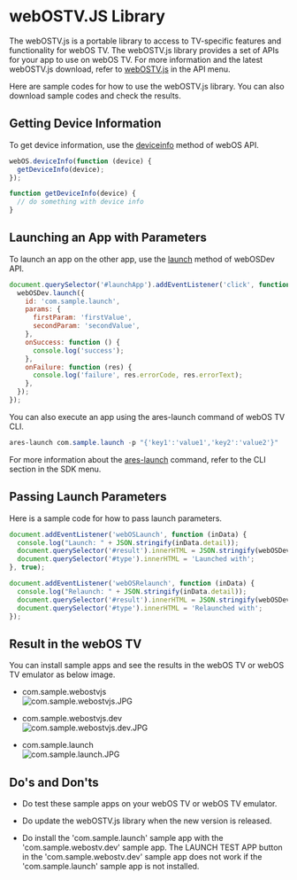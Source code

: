 # webOSTV.JS Library

The webOSTV.js is a portable library to access to TV-specific features and functionality for webOS TV. The webOSTV.js
library provides a set of APIs for your app to use on webOS TV. For more information and the latest webOSTV.js download,
refer to [webOSTV.js](https://webostv.developer.lge.com/develop/references/webostvjs-introduction) in the API menu.

Here are sample codes for how to use the webOSTV.js library. You can also download sample codes and check the results.

## Getting Device Information

To get device information, use
the [deviceinfo](https://webostv.developer.lge.com/develop/references/webostvjs-webos#deviceinfo) method of webOS
API.

```javascript
webOS.deviceInfo(function (device) {
  getDeviceInfo(device);
});

function getDeviceInfo(device) {
  // do something with device info
}
```

## Launching an App with Parameters

To launch an app on the other app, use
the [launch](https://webostv.developer.lge.com/develop/references/webostvjs-webosdev#launch) method of webOSDev API.

```javascript
document.querySelector('#launchApp').addEventListener('click', function () {
  webOSDev.launch({
    id: 'com.sample.launch',
    params: {
      firstParam: 'firstValue',
      secondParam: 'secondValue',
    },
    onSuccess: function () {
      console.log('success');
    },
    onFailure: function (res) {
      console.log('failure', res.errorCode, res.errorText);
    },
  });
});
```

You can also execute an app using the ares-launch command of webOS TV CLI.

```powershell
ares-launch com.sample.launch -p "{'key1':'value1','key2':'value2'}"
```

For more information about
the [ares-launch](https://webostv.developer.lge.com/develop/tools/cli-introduction#ares-launch)
command, refer to the CLI section in the SDK menu.

## Passing Launch Parameters

Here is a sample code for how to pass launch parameters.

```javascript
document.addEventListener('webOSLaunch', function (inData) {
  console.log("Launch: " + JSON.stringify(inData.detail));
  document.querySelector('#result').innerHTML = JSON.stringify(webOSDev.launchParams());
  document.querySelector('#type').innerHTML = 'Launched with';
}, true);

document.addEventListener('webOSRelaunch', function (inData) {
  console.log("Relaunch: " + JSON.stringify(inData.detail));
  document.querySelector('#result').innerHTML = JSON.stringify(webOSDev.launchParams());
  document.querySelector('#type').innerHTML = 'Relaunched with';
});
```

## Result in the webOS TV

You can install sample apps and see the results in the webOS TV or webOS TV emulator as below image.

- com.sample.webostvjs  
  ![com.sample.webostvjs.JPG](https://webostv.developer.lge.com/download_file/view_inline/12650/)

- com.sample.webostvjs.dev  
  ![com.sample.webostvjs.dev.JPG](https://webostv.developer.lge.com/download_file/view_inline/12647/)

- com.sample.launch  
  ![com.sample.launch.JPG](https://webostv.developer.lge.com/download_file/view_inline/12648/)

## Do's and Don'ts

- Do test these sample apps on your webOS TV or webOS TV emulator.

- Do update the webOSTV.js library when the new version is released.

- Do install the 'com.sample.launch' sample app with the 'com.sample.webostv.dev' sample app. The LAUNCH TEST APP button
  in the 'com.sample.webostv.dev' sample app does not work if the 'com.sample.launch' sample app is not installed.
